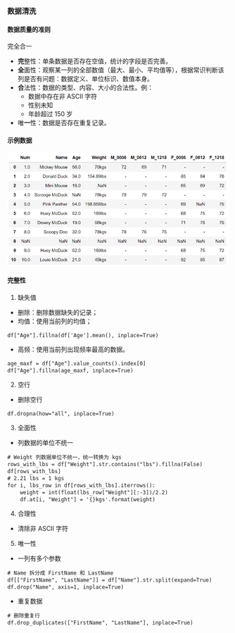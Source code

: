 ### 数据清洗
#### 数据质量的准则
完全合一
* **完**整性：单条数据是否存在空值，统计的字段是否完善。
* **全**面性：观察某一列的全部数值（最大、最小、平均值等），根据常识判断该列是否有问题：数据定义、单位标识、数值本身。
* **合**法性：数据的类型、内容、大小的合法性。例：
  * 数据中存在非 ASCII 字符
  * 性别未知
  * 年龄超过 150 岁
* 唯**一**性：数据是否存在重复记录。

#### 示例数据
![](https://github.com/YubinLiu/GeekTime_DataAnalysis/blob/master/img/test_data.png)

#### 完整性
1. 缺失值
* 删除：删除数据缺失的记录；
* 均值：使用当前列的均值；
```
df["Age"].fillna(df['Age'].mean(), inplace=True)
```
* 高频：使用当前列出现频率最高的数据。
```
age_maxf = df["Age"].value_counts().index[0]
df["Age"].fillna(age_maxf, inplace=True)
```

2. 空行
* 删除空行
```
df.dropna(how="all", inplace=True)
```

3. 全面性
* 列数据的单位不统一
```
# Weight 列数据单位不统一，统一转换为 kgs
rows_with_lbs = df["Weight"].str.contains("lbs").fillna(False)
df[rows_with_lbs]
# 2.21 lbs = 1 kgs
for i, lbs_row in df[rows_with_lbs].iterrows():
    weight = int(float(lbs_row["Weight"][:-3])/2.2)
    df.at[i, "Weight"] = '{}kgs'.format(weight)
```

4. 合理性
* 清除非 ASCII 字符

5. 唯一性
* 一列有多个参数
```
# Name 拆分成 FirstName 和 LastName
df[["FirstName", "LastName"]] = df["Name"].str.split(expand=True)
df.drop("Name", axis=1, inplace=True)
```

* 重复数据
```
# 删除重复行
df.drop_duplicates(["FirstName", "LastName"], inplace=True)
```
